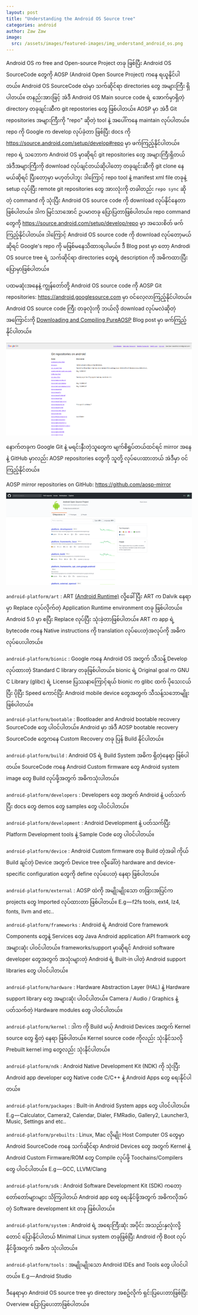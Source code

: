 ```yaml
---
layout: post
title: "Understanding the Android OS Source tree"
categories: android
author: Zaw Zaw
image:
  src: /assets/images/featured-images/img_understand_android_os.png
---
```


Android OS က free and Open-source Project တခု ဖြစ်ပြီး Android OS SourceCode တွေကို AOSP (Android Open Source Project) ကနေ ရယူနိုင်ပါတယ်။ Android OS SourceCode ထဲမှာ သက်ဆိုင်ရာ directories တွေ အများကြီး ရှိပါတယ်။ တနည်းအားဖြင့် အဲဒီ Android OS Main source code ရဲ့ အောက်မှာရှိတဲ့ directory တခုချင်းဆီက git repostories တွေ ဖြစ်ပါတယ်။ AOSP မှာ အဲဒီ Git repositories အများကြီးကို "repo" ဆိုတဲ့ tool နဲ့ အပေါ်ကနေ maintain လုပ်ပါတယ်။ repo ကို Google က develop လုပ်ခဲ့တာ ဖြစ်ပြီး docs ကို https://source.android.com/setup/develop#repo မှာ ဖက်ကြည့်နိုင်ပါတယ်။ repo ရဲ့ သဘောက Android OS မှာဆိုရင် git repositories တွေ အများကြီးရှိတယ် အဲဒီအများကြီးကို download လုပ်ချင်တယ်ဆိုပါတော့ တခုချင်းဆီကို git clone နေမယ်ဆိုရင် ပြီးတော့မှာ မဟုတ်ပါဘူး ဒါကြောင့် repo tool နဲ့ manifest xml file တခုနဲ့ setup လုပ်ပြီး remote git repositories တွေ အားလုံးကို တခါတည်း ```repo sync``` ဆိုတဲ့ command ကို သုံးပြီး Android OS source code ကို download လုပ်နိုင်နေတာ ဖြစ်ပါတယ်။ ဒါက မြင်သာအောင် ဥပမာတခု ပြောပြတာဖြစ်ပါတယ်။ repo command တွေကို https://source.android.com/setup/develop/repo မှာ အသေးစိတ် ဖက်ကြည့်နိုင်ပါတယ်။ ဒါကြောင့် Android OS source code ကို download လုပ်တော့မယ်ဆိုရင် Google's repo ကို မဖြစ်မနေသိထားရပါမယ်။ ဒီ Blog post မှာ တော့ Androdi OS source tree ရဲ့ သက်ဆိုင်ရာ directories တွေရဲ့ description ကို အဓိကထားပြီး ပြောမှာဖြစ်ပါတယ်။

ပထမဆုံးအနေနဲ့ ကျွန်တော်တို့ Android OS source code ကို AOSP Git repositories: https://android.googlesource.com မှာ ၀င်လေ့လာကြည့်နိုင်ပါတယ်။ Android OS source code ကြီး တခုလုံးကို ဘယ်လို download လုပ်မလဲဆိုတဲ့အကြောင်းကို [Downloading and Compiling PureAOSP](https://zawzaww.github.io/blog/android/download-build-aosp-android) Blog post မှာ ဖက်ကြည့်နိုင်ပါတယ်။

![Screenshot](/assets/images/screenshots/img_screenshot_aosp_googlegit.png)

နောက်တခုက Google Git နဲ့ မရင်းနှီးတဲ့သူတွေက မျက်စိရှုပ်တယ်ထင်ရင် mirror အနေနဲ့ GitHub မှာလည်း AOSP repositories တွေကို သူတို့ လုပ်ပေးထားတယ် အဲဒီမှာ ဝင်ကြည့်နိုင်တယ်။

AOSP mirror repositories on GitHub: https://github.com/aosp-mirror

![Screenshot](/assets/images/screenshots/img_screenshot_aosp_mirror_github.png)


```android-platform/art``` : ART [(Android Runtime)](https://source.android.com/devices/tech/dalvik) လို့ခေါ်ပြီး ART က Dalvik နေရာမှာ Replace လုပ်လိုက်တဲ့ Application Runtime environment တခု ဖြစ်ပါတယ်။ Android 5.0 မှာ စပြီး Replace လုပ်ပြီး သုံးခဲ့တာဖြစ်ပါတယ်။ ART က app ရဲ့ bytecode ကနေ Native instructions ကို translation လုပ်ပေးတဲ့အလုပ်ကို အဓိကလုပ်ပေးပါတယ်။

```android-platform/bionic``` : Google ကနေ Android OS အတွက် သီသန့် Develop လုပ်ထားတဲ့ Standard C library တခုဖြစ်ပါတယ်။ bionic ရဲ့ Original goal က GNU C Library (glibc) ရဲ့ License ပြဿနာကြောင့်ရယ် bionic က glibc ထက် ပိုသေးငယ်ပြီး ပိုပြီး Speed ကောင်ပြီး Android mobile device တွေအတွက် သီသန့်သဘောမျိူးဖြစ်ပါတယ်။

```android-platform/bootable``` : Bootloader and Android bootable recovery SourceCode တွေ ပါဝင်ပါတယ်။ Android မှာ အဲဒီ AOSP bootable recovery SourceCode တွေကနေ Custom Recovery တခု ပြန် Build နိုင်ပါတယ်။

```android-platform/build``` : Android OS ရဲ့ Build System အဓိက ရှိတဲ့နေရာ ဖြစ်ပါတယ်။ SourceCode ကနေ Android Custom firmware တွေ Android system image တွေ Build  လုပ်ဖို့အတွက် အဓိကသုံးပါတယ်။

```android-platform/developers``` : Developers တွေ အတွက် Android နဲ့ ပတ်သက်ပြီး docs တွေ demos တွေ samples တွေ ပါ၀င်ပါတယ်။

```android-platform/development``` : Android Development နဲ့ ပတ်သက်ပြီး Platform Development tools နဲ့ Sample Code တွေ ပါ၀င်ပါတယ်။

```android-platform/device``` : Android Custom firmware တခု Build တဲ့အခါ ကိုယ် Build ချင်တဲ့ Device အတွက် Device tree လို့ခေါ်တဲ့ hardware and device-specific configuration တွေကို define လုပ်ပေးတဲ့ နေရာ ဖြစ်ပါတယ်။

```android-platform/external``` : AOSP ထဲကို အမျိုးမျိုးသော တခြားအပြင်က projects တွေ Imported လုပ်ထားတာ ဖြစ်ပါတယ်။ E.g — f2fs tools, ext4, lz4, fonts, llvm and etc..

```android-platform/frameworks``` : Android ရဲ့ Android Core framework Components တွေနဲ့ Services တွေ Java Android application API framwork တွေ အများဆုံး ပါ၀င်ပါတယ်။ frameworks/support မှာဆိုရင် Android software developer တွေအတွက် အသုံးများတဲ့ Android ရဲ့ Built-in ပါတဲ့ Android support libraries တွေ ပါ၀င်ပါတယ်။

```android-platform/hardware``` : Hardware Abstraction Layer (HAL) နဲ့ Hardware support library တွေ အများဆုံး ပါဝင်ပါတယ်။ Camera / Audio / Graphics နဲ့ ပတ်သက်တဲ့ Hardware modules တွေ ပါ၀င်ပါတယ်။

```android-platform/kernel``` : ဒါက ကို Build မယ့် Android Devices အတွက် Kernel source တွေ ရှိတဲ့ နေရာ ဖြစ်ပါတယ်။ Kernel source code ကိုလည်း သုံးနိုင်သလို Prebuilt kernel img တွေလည်း သုံးနိုင်ပါတယ်။

```android-platform/ndk``` : Android Native Development Kit (NDK) ကို သုံးပြီး Android app developer တွေ Native code C/C++ နဲ့ Android Apps တွေ ရေးနိုင်ပါတယ်။

```android-platform/packages``` : Built-in Android System apps တွေ ပါဝင်ပါတယ်။ E.g — Calculator, Camera2, Calendar, Dialer, FMRadio, Gallery2, Launcher3, Music, Settings and etc..

```android-platform/prebuilts``` : Linux, Mac လိုမျိုး Host Computer OS တွေမှာ Android SourceCode ကနေ သက်ဆိုင်ရာ Android Devices တွေ အတွက် Kernel နဲ့ Android Custom Firmware/ROM တွေ Compile လုပ်ဖို့ Toochains/Compilers တွေ ပါဝင်ပါတယ်။ E.g — GCC, LLVM/Clang

```android-platform/sdk``` : Android Software Development Kit (SDK) ကတော့ တော်တော်များများ သိကြပါတယ် Android app တွေ ရေးနိုင်ဖို့အတွက် အဓိကလိုအပ်တဲ့ Software development kit တခု ဖြစ်ပါတယ်။

```android-platform/system``` : Android ရဲ့ အရေးကြီးဆုံး အပိုင်း အသည်းနှလုံးလို့တောင် ပြောနိုင်ပါတယ် Minimal Linux system တခုဖြစ်ပြီး Android ကို Boot လုပ်နိုင်ဖို့အတွက် အဓိက သုံးပါတယ်။

```android-platform/tools``` : အမျိုးမျိုးသော Android IDEs and Tools တွေ ပါဝင်ပါတယ်။ E.g — Android Studio

ဒီနေရာမှာ Android OS source tree မှာ directory အစဥ်လိုက် ရှင်းပြပေးတာဖြစ်ပြီး Overview ပြောပြပေးတာဖြစ်ပါတယ်။
